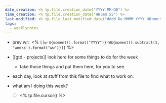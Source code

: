 ```yaml
---
date_creation: <% tp.file.creation_date("YYYY-MM-DD") %>
time_creation: <% tp.file.creation_date("HH:mm:SS") %>
last-modified: <% tp.file.last_modified_date("dddd Do MMMM YYYY HH:mm:ss") %>
tags:
  - weeklynotes
---
```

- prev wr:: <% `[[w-${moment().format("YYYY")}-W${moment().subtract(1, 'weeks').format("ww")}]]` %>
- [[gtd - projects]] look here for some things to do for the week
	- take those things and put them here, for you to see.
- each day, look at stuff from this file to find what to work on.

- what am I doing this week?
	- [ ] <% tp.file.cursor() %>